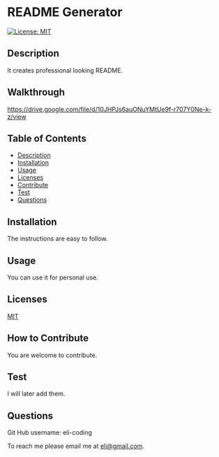 # README Generator

  [![License: MIT](https://img.shields.io/badge/License-MIT-yellow.svg)](https://opensource.org/licenses/MIT)
        
## Description
It creates professional looking README. 

## Walkthrough
https://drive.google.com/file/d/10JHPJs6auONuYMtUe9f-r707Y0Ne-k-z/view

## Table of Contents
* [Description](#description)
* [Installation](#installation)
* [Usage](#usage)
* [Licenses](#licenses)
* [Contribute](#contribute)
* [Test](#test)
* [Questions](#questions)


## Installation

The instructions are easy to follow. 

## Usage

You can use it for personal use. 

## Licenses

[MIT](https://choosealicense.com/licenses/mit/)

## How to Contribute

You are welcome to contribute. 

## Test
I will later add them. 

## Questions
 
Git Hub username:
eli-coding

To reach me please email me at eli@gmail.com.  



